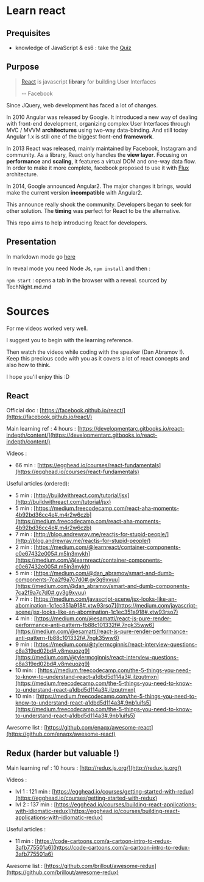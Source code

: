 # Learn react

## Prequisites

- knowledge of JavaScript & es6 : take the [Quiz](docs/Quiz.md)

## Purpose

> [React](https://facebook.github.io/react/) is javascript **library** for building User Interfaces
>
> -- Facebook

Since JQuery, web development has faced a lot of changes.

In 2010 Angular was released by Google.
It introduced a new way of dealing with front-end development, organizing complex User Interfaces through MVC / MVVM **architectures** using two-way data-binding.
And still today Angular 1.x is still one of the biggest front-end **framework**.

In 2013 React was released, mainly maintained by Facebook, Instagram and community.
As a library, React only handles the **view layer**. Focusing on **performance** and **scaling**, it features a virtual DOM and one-way data flow.
In order to make it more complete, facebook proposed to use it with [Flux](https://code-cartoons.com/a-cartoon-guide-to-flux-6157355ab207#.zayn2ojof) architecture.

In 2014, Google announced Angular2. The major changes it brings, would make the current version **incompatible** with Angular2.

This announce really shook the community. Developers began to seek for other solution. The **timing** was perfect for React to be the alternative.

This repo aims to help introducing React for developers.


## Presentation

In markdown mode go [here](docs/TechNight.md)

In reveal mode you need Node Js, `npm install` and then :

`npm start` : opens a tab in the browser with a reveal. sourced by TechNight.md.md

# Sources

For me videos worked very well.

I suggest you to begin with the learning reference.

Then watch the videos while coding with the speaker (Dan Abramov !). Keep this precious code with you as it covers a lot of react concepts and also how to think.

I hope you'll enjoy this :D

## React

Official doc : [https://facebook.github.io/react/](https://facebook.github.io/react/)

Main learning ref : 4 hours : [https://developmentarc.gitbooks.io/react-indepth/content/](https://developmentarc.gitbooks.io/react-indepth/content/)


Videos :
- 66 min : [https://egghead.io/courses/react-fundamentals](https://egghead.io/courses/react-fundamentals)

Useful articles (ordered):
- 5 min : [http://buildwithreact.com/tutorial/jsx](http://buildwithreact.com/tutorial/jsx)
- 5 min : [https://medium.freecodecamp.com/react-aha-moments-4b92bd36cc4e#.m4r2w6czb](https://medium.freecodecamp.com/react-aha-moments-4b92bd36cc4e#.m4r2w6czb)
- 7 min : [http://blog.andrewray.me/reactjs-for-stupid-people/](http://blog.andrewray.me/reactjs-for-stupid-people/)
- 2 min : [https://medium.com/@learnreact/container-components-c0e67432e005#.m5ln3mykh](https://medium.com/@learnreact/container-components-c0e67432e005#.m5ln3mykh)
- 5 min : [https://medium.com/@dan_abramov/smart-and-dumb-components-7ca2f9a7c7d0#.gv3g9xvuu](https://medium.com/@dan_abramov/smart-and-dumb-components-7ca2f9a7c7d0#.gv3g9xvuu)
- 7 min : [https://medium.com/javascript-scene/jsx-looks-like-an-abomination-1c1ec351a918#.xtw93rso7](https://medium.com/javascript-scene/jsx-looks-like-an-abomination-1c1ec351a918#.xtw93rso7)
- 4 min : [https://medium.com/@esamatti/react-js-pure-render-performance-anti-pattern-fb88c101332f#.7ngk35ww6](https://medium.com/@esamatti/react-js-pure-render-performance-anti-pattern-fb88c101332f#.7ngk35ww6)
- 9 min : [https://medium.com/@tylermcginnis/react-interview-questions-c8a319ed02bd#.v8meuozg9](https://medium.com/@tylermcginnis/react-interview-questions-c8a319ed02bd#.v8meuozg9)
- 10 min: : [https://medium.freecodecamp.com/the-5-things-you-need-to-know-to-understand-react-a1dbd5d114a3#.ilzqutmxn](https://medium.freecodecamp.com/the-5-things-you-need-to-know-to-understand-react-a1dbd5d114a3#.ilzqutmxn)
- 10 min : [https://medium.freecodecamp.com/the-5-things-you-need-to-know-to-understand-react-a1dbd5d114a3#.9nb1uifs5](https://medium.freecodecamp.com/the-5-things-you-need-to-know-to-understand-react-a1dbd5d114a3#.9nb1uifs5)

Awesome list : [https://github.com/enaqx/awesome-react](https://github.com/enaqx/awesome-react)

## Redux (harder but valuable !)

Main learning ref : 10 hours : [http://redux.js.org/](http://redux.js.org/)

Videos :
- lvl 1 : 121 min : [https://egghead.io/courses/getting-started-with-redux](https://egghead.io/courses/getting-started-with-redux)
- lvl 2 : 137 min : [https://egghead.io/courses/building-react-applications-with-idiomatic-redux](https://egghead.io/courses/building-react-applications-with-idiomatic-redux)

Useful articles :

- 11 min : [https://code-cartoons.com/a-cartoon-intro-to-redux-3afb775501a6](https://code-cartoons.com/a-cartoon-intro-to-redux-3afb775501a6)

Awesome list : [https://github.com/brillout/awesome-redux](https://github.com/brillout/awesome-redux)
